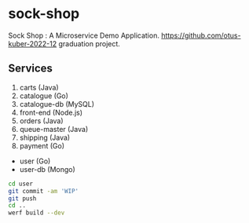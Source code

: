 # sock-shop
Sock Shop : A Microservice Demo Application. https://github.com/otus-kuber-2022-12 graduation project.

## Services

1. carts (Java)
2. catalogue (Go)
3. catalogue-db (MySQL)
4. front-end (Node.js)
5. orders (Java)
6. queue-master (Java)
7. shipping (Java)
8. payment (Go)

- user (Go)
- user-db (Mongo)


~~~bash
cd user
git commit -am 'WIP'
git push
cd ..
werf build --dev
~~~
